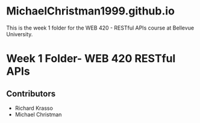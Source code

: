 # MichaelChristman1999.github.io
This is the week 1 folder for the WEB 420 - RESTful APIs course at Bellevue University.
<h1>Week 1 Folder- WEB 420 RESTful APIs</h1>
<h2>Contributors</h2>
<ul>
  <li>Richard Krasso</li>
  <li>Michael Christman</li>
 </ul>
